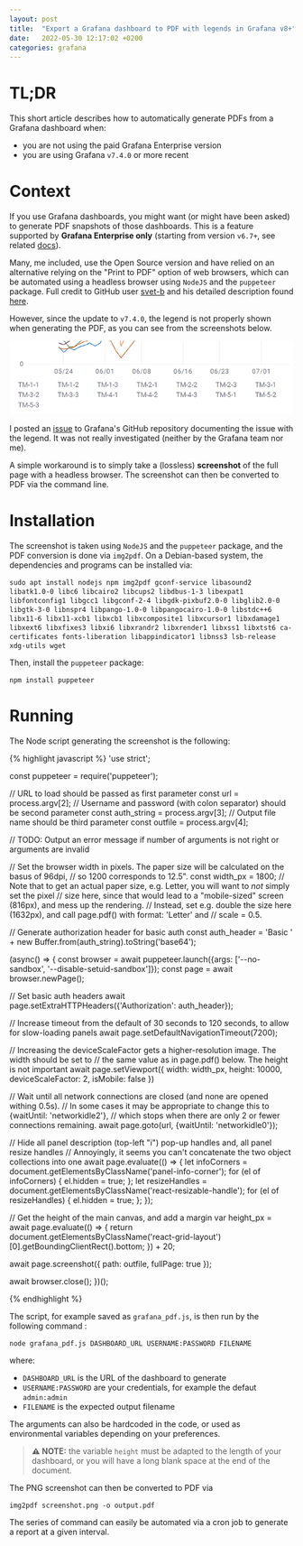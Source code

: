 ```yaml
---
layout: post
title:  "Export a Grafana dashboard to PDF with legends in Grafana v8+"
date:   2022-05-30 12:17:02 +0200
categories: grafana
---
```


# TL;DR

This short article describes how to automatically generate PDFs from a Grafana dashboard when:
- you are not using the paid Grafana Enterprise version
- you are using Grafana `v7.4.0` or more recent

# Context

If you use Grafana dashboards, you might want (or might have been asked) to generate PDF snapshots of those dashboards.
This is a feature supported by **Grafana Enterprise only** (starting from version `v6.7+`, see related [docs][grafana-pdfexport]).

Many, me included, use the Open Source version and have relied on an alternative relying on the "Print to PDF" option of web browsers, which can be automated using a headless browser using `NodeJS` and the `puppeteer` package. Full credit to GitHub user [svet-b][gist-user] and his detailed description found [here][gist-url].

However, since the update to `v7.4.0`, the legend is not properly shown when generating the PDF, as you can see from the screenshots below.

![The color lines of the legend are not properly rendered](/img/legend-nok.png)

I posted an [issue][issue] to Grafana's GitHub repository documenting the issue with the legend. It was not really investigated (neither by the Grafana team nor me).

A simple workaround is to simply take a (lossless) **screenshot** of the full page with a headless browser. The screenshot can then be converted to PDF via the command line.

# Installation

The screenshot is taken using `NodeJS` and the `puppeteer` package, and the PDF conversion is done via `img2pdf`. On a Debian-based system, the dependencies and programs can be installed via:

```
sudo apt install nodejs npm img2pdf gconf-service libasound2 libatk1.0-0 libc6 libcairo2 libcups2 libdbus-1-3 libexpat1 libfontconfig1 libgcc1 libgconf-2-4 libgdk-pixbuf2.0-0 libglib2.0-0 libgtk-3-0 libnspr4 libpango-1.0-0 libpangocairo-1.0-0 libstdc++6 libx11-6 libx11-xcb1 libxcb1 libxcomposite1 libxcursor1 libxdamage1 libxext6 libxfixes3 libxi6 libxrandr2 libxrender1 libxss1 libxtst6 ca-certificates fonts-liberation libappindicator1 libnss3 lsb-release xdg-utils wget
```

Then, install the `puppeteer` package:

```
npm install puppeteer
```

# Running

The Node script generating the screenshot is the following:

{% highlight javascript %}
'use strict';

const puppeteer = require('puppeteer');

// URL to load should be passed as first parameter
const url = process.argv[2];
// Username and password (with colon separator) should be second parameter
const auth_string = process.argv[3];
// Output file name should be third parameter
const outfile = process.argv[4];

// TODO: Output an error message if number of arguments is not right or arguments are invalid

// Set the browser width in pixels. The paper size will be calculated on the basus of 96dpi,
// so 1200 corresponds to 12.5".
const width_px = 1800;
// Note that to get an actual paper size, e.g. Letter, you will want to *not* simply set the pixel
// size here, since that would lead to a "mobile-sized" screen (816px), and mess up the rendering.
// Instead, set e.g. double the size here (1632px), and call page.pdf() with format: 'Letter' and
// scale = 0.5.

// Generate authorization header for basic auth
const auth_header = 'Basic ' + new Buffer.from(auth_string).toString('base64');

(async() => {
  const browser = await puppeteer.launch({args: ['--no-sandbox', '--disable-setuid-sandbox']});
  const page = await browser.newPage();

  // Set basic auth headers
  await page.setExtraHTTPHeaders({'Authorization': auth_header});

  // Increase timeout from the default of 30 seconds to 120 seconds, to allow for slow-loading panels
  await page.setDefaultNavigationTimeout(7200);

  // Increasing the deviceScaleFactor gets a higher-resolution image. The width should be set to
  // the same value as in page.pdf() below. The height is not important
  await page.setViewport({
    width: width_px,
    height: 10000,
    deviceScaleFactor: 2,
    isMobile: false
  })

  // Wait until all network connections are closed (and none are opened withing 0.5s).
  // In some cases it may be appropriate to change this to {waitUntil: 'networkidle2'},
  // which stops when there are only 2 or fewer connections remaining.
  await page.goto(url, {waitUntil: 'networkidle0'});

  // Hide all panel description (top-left "i") pop-up handles and, all panel resize handles
  // Annoyingly, it seems you can't concatenate the two object collections into one
  await page.evaluate(() => {
    let infoCorners = document.getElementsByClassName('panel-info-corner');
    for (el of infoCorners) { el.hidden = true; };
    let resizeHandles = document.getElementsByClassName('react-resizable-handle');
    for (el of resizeHandles) { el.hidden = true; };
  });

  // Get the height of the main canvas, and add a margin
  var height_px = await page.evaluate(() => {
    return document.getElementsByClassName('react-grid-layout')[0].getBoundingClientRect().bottom;
  }) + 20;
  
  await page.screenshot({
    path: outfile,
    fullPage: true
  });

  await browser.close();
})();

{% endhighlight %}

The script, for example saved as `grafana_pdf.js`, is then run by the following command :

```
node grafana_pdf.js DASHBOARD_URL USERNAME:PASSWORD FILENAME
```

where:

- `DASHBOARD_URL` is the URL of the dashboard to generate
- `USERNAME:PASSWORD` are your credentials, for example the defaut `admin:admin`
- `FILENAME` is the expected output filename

The arguments can also be hardcoded in the code, or used as environmental variables depending on your preferences.

> **⚠ NOTE:** the variable `height` must be adapted to the length of your dashboard, or you will have a long blank space at the end of the document.

The PNG screenshot can then be converted to PDF via

```
img2pdf screenshot.png -o output.pdf
```

The series of command can easily be automated via a cron job to generate a report at a given interval.




[grafana-pdfexport]: https://grafana.com/docs/grafana/latest/enterprise/export-pdf/
[gist-user]: https://gist.github.com/svet-b
[gist-url]: https://gist.github.com/svet-b/1ad0656cd3ce0e1a633e16eb20f66425
[issue]: https://github.com/grafana/grafana/issues/36656